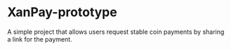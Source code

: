 # XanPay-prototype
A simple project that allows users request stable coin payments by sharing a link for the payment.
